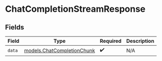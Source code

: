 # ChatCompletionStreamResponse


## Fields

| Field                                                          | Type                                                           | Required                                                       | Description                                                    |
| -------------------------------------------------------------- | -------------------------------------------------------------- | -------------------------------------------------------------- | -------------------------------------------------------------- |
| `data`                                                         | [models.ChatCompletionChunk](../models/chatcompletionchunk.md) | :heavy_check_mark:                                             | N/A                                                            |